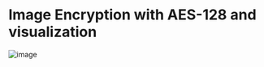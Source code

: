 # Image Encryption with AES-128 and visualization 
![image](https://github.com/user-attachments/assets/aca3fc68-11eb-4853-841a-ed9271f74a6a)

